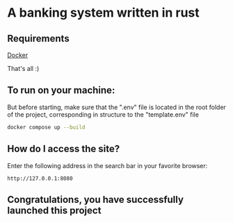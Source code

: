 # A banking system written in rust


## Requirements
[Docker](https://www.docker.com/)

That's all :)


## To run on your machine:
But before starting, make sure that the ".env" file is located in the root folder of the project, corresponding in structure to the "template.env" file

```bash
docker compose up --build
```


## How do I access the site?
Enter the following address in the search bar in your favorite browser:

```
http://127.0.0.1:8080
```


## Congratulations, you have successfully launched this project
